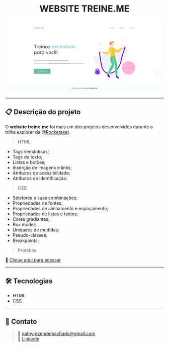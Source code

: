 <h1 align="center">WEBSITE TREINE.ME</h1>

![Imagem da página desenvolvida](./.github/preview-website.png)

<hr>

## 📋 Descrição do projeto

O <strong>website treine.me</strong> foi mais um dos projetos desenvolvidos durante a trilha explorer da <a href="https://www.rocketseat.com.br/">@Rocketseat</a>.

> HTML
- Tags semânticas;
- Tags de texto;
- Listas e botões;
- Inserção de imagens e links;
- Atributos de acessibilidade;
- Atributos de identificação.

> CSS
- Seletores e suas combinações;
- Propriedades de fontes;
- Propriedades de alinhamento e espaçamento;
- Propriedades de listas e textos;
- Cores gradiantes;
- Box model;
- Unidades de medidas;
- Pseudo-classes;
- Breakpoints;

> Protótipo

🔗 [Clique aqui para acessar](https://nathxrz.github.io/TrilhaExplorer-projeto-2/)

<hr>

## 🛠️ Tecnologias 
- HTML
- CSS

<hr>

## 📩 Contato
> 📧 nathyrezendemachado@gmail.com <br>
> 💼 <a href="https://www.linkedin.com/in/nathalia-machado-021b1b230/"> LinkedIn</a> <br>
